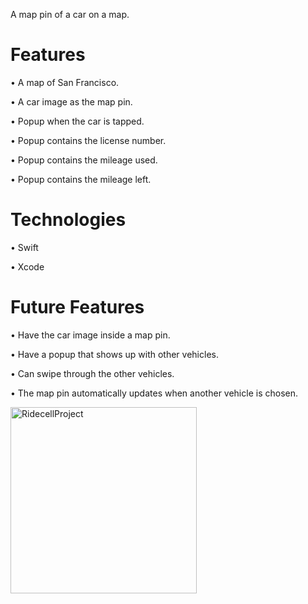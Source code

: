A map pin of a car on a map.


# Features

• A map of San Francisco.

• A car image as the map pin.

• Popup when the car is tapped.

• Popup contains the license number.

• Popup contains the mileage used.

• Popup contains the mileage left.


# Technologies

• Swift

• Xcode


# Future Features

• Have the car image inside a map pin.

• Have a popup that shows up with other vehicles.

• Can swipe through the other vehicles.

• The map pin automatically updates when another vehicle is chosen.


<img width="298" alt="RidecellProject" src="https://user-images.githubusercontent.com/18335159/62000157-36eab080-b085-11e9-9d09-89a42487d1ca.png">
